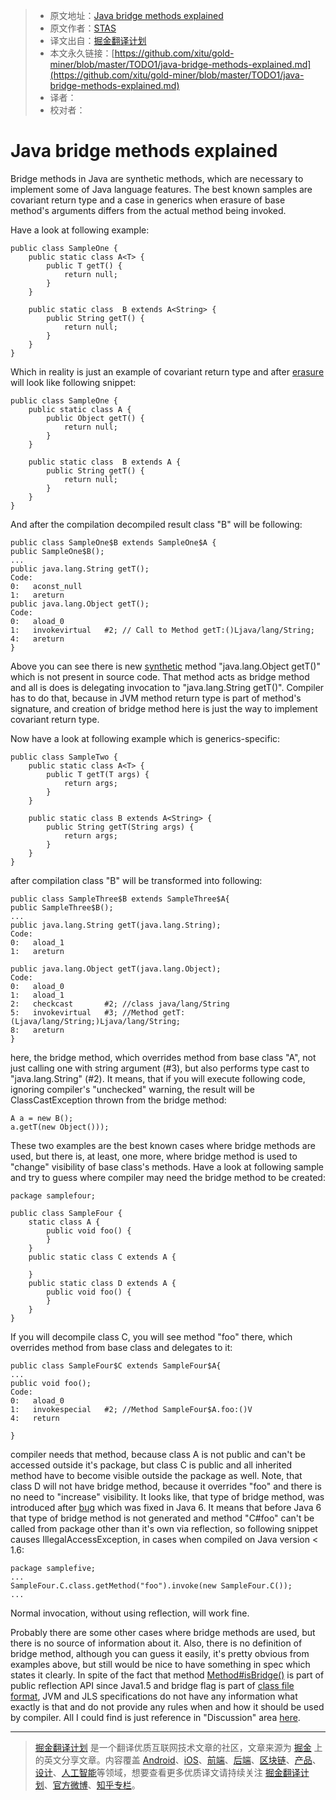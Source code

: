 > * 原文地址：[Java bridge methods explained](http://stas-blogspot.blogspot.jp/2010/03/java-bridge-methods-explained.html)
> * 原文作者：[STAS](http://stas-blogspot.blogspot.jp)
> * 译文出自：[掘金翻译计划](https://github.com/xitu/gold-miner)
> * 本文永久链接：[https://github.com/xitu/gold-miner/blob/master/TODO1/java-bridge-methods-explained.md](https://github.com/xitu/gold-miner/blob/master/TODO1/java-bridge-methods-explained.md)
> * 译者：
> * 校对者：

# Java bridge methods explained

Bridge methods in Java are synthetic methods, which are necessary to implement some of Java language features. The best known samples are covariant return type and a case in generics when erasure of base method's arguments differs from the actual method being invoked.

Have a look at following example:

```
public class SampleOne {
    public static class A<T> {
        public T getT() {
            return null;
        }
    }

    public static class  B extends A<String> {
        public String getT() {
            return null;
        }
    }
}
```

Which in reality is just an example of covariant return type and after [erasure](http://en.wikipedia.org/wiki/Type_erasure) will look like following snippet:

```
public class SampleOne {
    public static class A {
        public Object getT() {
            return null;
        }
    }

    public static class  B extends A {
        public String getT() {
            return null;
        }
    }
}
```

And after the compilation decompiled result class "B" will be following:

```
public class SampleOne$B extends SampleOne$A {
public SampleOne$B();
...
public java.lang.String getT();
Code:
0:   aconst_null
1:   areturn
public java.lang.Object getT();
Code:
0:   aload_0
1:   invokevirtual   #2; // Call to Method getT:()Ljava/lang/String;
4:   areturn
}
```

Above you can see there is new [synthetic](http://java.sun.com/docs/books/jvms/second_edition/html/ClassFile.doc.html#80128) method "java.lang.Object getT()" which is not present in source code. That method acts as bridge method and all is does is delegating invocation to "java.lang.String getT()". Compiler has to do that, because in JVM method return type is part of method's signature, and creation of bridge method here is just the way to implement covariant return type.

Now have a look at following example which is generics-specific:

```
public class SampleTwo {
    public static class A<T> {
        public T getT(T args) {
            return args;
        }
    }

    public static class B extends A<String> {
        public String getT(String args) {
            return args;
        }
    }
}
```

after compilation class "B" will be transformed into following:

```
public class SampleThree$B extends SampleThree$A{
public SampleThree$B();
...
public java.lang.String getT(java.lang.String);
Code:
0:   aload_1
1:   areturn

public java.lang.Object getT(java.lang.Object);
Code:
0:   aload_0
1:   aload_1
2:   checkcast       #2; //class java/lang/String
5:   invokevirtual   #3; //Method getT:(Ljava/lang/String;)Ljava/lang/String;
8:   areturn
}
```

here, the bridge method, which overrides method from base class "A", not just calling one with string argument (#3), but also performs type cast to "java.lang.String" (#2). It means, that if you will execute following code, ignoring compiler's "unchecked" warning, the result will be ClassCastException thrown from the bridge method:

```
A a = new B();
a.getT(new Object()));
```

These two examples are the best known cases where bridge methods are used, but there is, at least, one more, where bridge method is used to "change" visibility of base class's methods. Have a look at following sample and try to guess where compiler may need the bridge method to be created:

```
package samplefour;

public class SampleFour {
    static class A {
        public void foo() {
        }
    }
    public static class C extends A {

    }
    public static class D extends A {
        public void foo() {
        }
    }
}
```

If you will decompile class C, you will see method "foo" there, which overrides method from base class and delegates to it:

```
public class SampleFour$C extends SampleFour$A{
...
public void foo();
Code:
0:   aload_0
1:   invokespecial   #2; //Method SampleFour$A.foo:()V
4:   return

}
```

compiler needs that method, because class A is not public and can't be accessed outside it's package, but class C is public and all inherited method have to become visible outside the package as well. Note, that class D will not have bridge method, because it overrides "foo" and there is no need to "increase" visibility.
It looks like, that type of bridge method, was introduced after [bug](http://bugs.sun.com/view_bug.do?bug_id=6342411) which was fixed in Java 6\. It means that before Java 6 that type of bridge method is not generated and method "C#foo" can't be called from package other than it's own via reflection, so following snippet causes IllegalAccessException, in cases when compiled on Java version < 1.6:

```
package samplefive;
...
SampleFour.C.class.getMethod("foo").invoke(new SampleFour.C());
...
```

Normal invocation, without using reflection, will work fine.

Probably there are some other cases where bridge methods are used, but there is no source of information about it. Also, there is no definition of bridge method, although you can guess it easily, it's pretty obvious from examples above, but still would be nice to have something in spec which states it clearly. In spite of the fact that method [Method#isBridge()](http://java.sun.com/j2se/1.5.0/docs/api/java/lang/reflect/Method.html#isBridge%28%29) is part of public reflection API since Java1.5 and bridge flag is part of [class file format](http://java.sun.com/docs/books/jvms/second_edition/ClassFileFormat-Java5.pdf), JVM and JLS specifications do not have any information what exactly is that and do not provide any rules when and how it should be used by compiler. All I could find is just reference in "Discussion" area [here](http://java.sun.com/docs/books/jls/third_edition/html/expressions.html#15.12.4.5).


---

> [掘金翻译计划](https://github.com/xitu/gold-miner) 是一个翻译优质互联网技术文章的社区，文章来源为 [掘金](https://juejin.im) 上的英文分享文章。内容覆盖 [Android](https://github.com/xitu/gold-miner#android)、[iOS](https://github.com/xitu/gold-miner#ios)、[前端](https://github.com/xitu/gold-miner#前端)、[后端](https://github.com/xitu/gold-miner#后端)、[区块链](https://github.com/xitu/gold-miner#区块链)、[产品](https://github.com/xitu/gold-miner#产品)、[设计](https://github.com/xitu/gold-miner#设计)、[人工智能](https://github.com/xitu/gold-miner#人工智能)等领域，想要查看更多优质译文请持续关注 [掘金翻译计划](https://github.com/xitu/gold-miner)、[官方微博](http://weibo.com/juejinfanyi)、[知乎专栏](https://zhuanlan.zhihu.com/juejinfanyi)。
